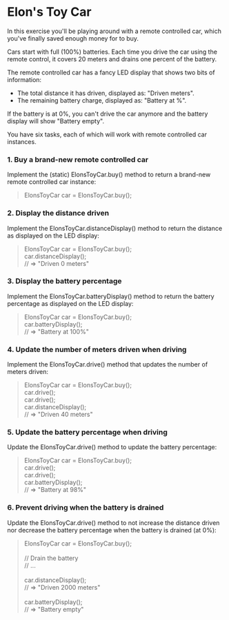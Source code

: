 <h1>Elon's Toy Car</h1>

<p>In this exercise you'll be playing around with a remote controlled car, which you've finally saved enough money for to buy.
  
Cars start with full (100%) batteries. Each time you drive the car using the remote control, it covers 20 meters and drains one percent of the battery.

The remote controlled car has a fancy LED display that shows two bits of information:
- The total distance it has driven, displayed as: "Driven <METERS> meters".
- The remaining battery charge, displayed as: "Battery at <PERCENTAGE>%".

If the battery is at 0%, you can't drive the car anymore and the battery display will show "Battery empty".

You have six tasks, each of which will work with remote controlled car instances.</p>

<h3>1. Buy a brand-new remote controlled car</h3>
<p>Implement the (static) ElonsToyCar.buy() method to return a brand-new remote controlled car instance:</p>

> <p>ElonsToyCar car = ElonsToyCar.buy();</p>

<h3>2. Display the distance driven</h3>
<p>Implement the ElonsToyCar.distanceDisplay() method to return the distance as displayed on the LED display:</p>

> <p>ElonsToyCar car = ElonsToyCar.buy();<br>car.distanceDisplay();<br>// => "Driven 0 meters"</p>

<h3>3. Display the battery percentage</h3>
<p>Implement the ElonsToyCar.batteryDisplay() method to return the battery percentage as displayed on the LED display:</p>

> <p>ElonsToyCar car = ElonsToyCar.buy();<br>car.batteryDisplay();<br>// => "Battery at 100%"</p>

<h3>4. Update the number of meters driven when driving</h3>
<p>Implement the ElonsToyCar.drive() method that updates the number of meters driven:</p>

> <p>ElonsToyCar car = ElonsToyCar.buy();<br>car.drive();<br>car.drive();<br>car.distanceDisplay();<br>// => "Driven 40 meters"</p>

<h3>5. Update the battery percentage when driving</h3>
<p>Update the ElonsToyCar.drive() method to update the battery percentage:</p>

> <p>ElonsToyCar car = ElonsToyCar.buy();<br>car.drive();<br>car.drive();<br>car.batteryDisplay();<br>// => "Battery at 98%"</p>

<h3>6. Prevent driving when the battery is drained</h3>
<p>Update the ElonsToyCar.drive() method to not increase the distance driven nor decrease the battery percentage when the battery is drained (at 0%):</p>

> <p>ElonsToyCar car = ElonsToyCar.buy();<br><br>// Drain the battery<br>// ...<br><br>car.distanceDisplay();<br>// => "Driven 2000 meters"<br><br>car.batteryDisplay();<br>// => "Battery empty"</p>
